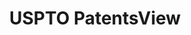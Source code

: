 ---
layout: default
bigquery: https://console.cloud.google.com/bigquery?p=patents-public-data&d=patentsview&page=dataset
citation: Attribution should be given to PatentsView for use, distribution, or derivative
  works.
code: https://github.com/CSSIP-AIR/PatentsView-Code-Snippets/
contributors: USPTO
cost: None
description: 'PatentsView includes US patent data including raw data (summaries, applications,
  pregrant applications), disambugations of inventors and assignees, and inventor
  gender estimates.  Also foreign priority data, # of figures and sheets, and government
  interest statements.'
documentation: https://patentsview.org/query/builder-faqs
last_edit: Mon, 04 Apr 2022 19:02:57 GMT
location: https://patentsview.org/
maintained_by: USPTO
record_creation_timestamp: 12/2/2020 17:20:46
schema_fields: '[''rawassignee_id'', ''disamb_inventor_id_20190820'', ''series_code'',
  ''subcategory_id'', ''applicant_type'', ''withdrawn'', ''subgroup_id'', ''text'',
  ''abstract'', ''num_claims'', ''_102_date'', ''disamb_inventor_id_20170808'', ''mainclass_id'',
  ''main_group'', ''disamb_inventor_id_20191008'', ''section_id'', ''date'', ''type'',
  ''longitude'', ''disamb_assignee_id_20191008'', ''disamb_assignee_id_20200630'',
  ''action_date'', ''classification_value'', ''ipc_class'', ''group'', ''rawinventor_id'',
  ''disamb_inventor_id_20171226'', ''disamb_inventor_id_20181127'', ''sequence'',
  ''disamb_assignee_id_20200929'', ''county'', ''gi_statement'', ''doctype'', ''state_fips'',
  ''lawyer_id'', ''city'', ''male'', ''exemplary'', ''ipc_version_indicator'', ''deceased'',
  ''organization'', ''name_first'', ''country'', ''disclaimer_date'', ''number'',
  ''latlong'', ''state'', ''num_sheets'', ''disamb_inventor_id_20180528'', ''status'',
  ''assignee_id'', ''term_disclaimer'', ''citation_id'', ''reldocno'', ''country_transformed'',
  ''disamb_inventor_id_20171003'', ''county_fips'', ''disamb_assignee_id_20181127'',
  ''num_figures'', ''level_two'', ''level_three'', ''subsection_id'', ''category'',
  ''subclass_id'', ''group_id'', ''fname'', ''disamb_inventor_id_20170307'', ''attribution_status'',
  ''disamb_inventor_id_20190312'', ''application_id'', ''f102_date'', ''symbol_position'',
  ''rel_id'', ''contract_award_number'', ''length'', ''f371_date'', ''classification_level'',
  ''disamb_assignee_id_20190312'', ''category_id'', ''term_grant'', ''classification_data_source'',
  ''disamb_assignee_id_20191231'', ''disamb_inventor_id_20191231'', ''disamb_inventor_id_20200929'',
  ''disamb_inventor_id_20200331'', ''section'', ''lapse_of_patent'', ''name_last'',
  ''disamb_assignee_id_20200331'', ''latitude'', ''organization_id'', ''variety'',
  ''patent_id'', ''male_flag'', ''id'', ''disamb_inventor_id_20200630'', ''disamb_inventor_id_20201229'',
  ''role'', ''rule_47'', ''relkind'', ''location_id'', ''latin_name'', ''num'', ''title'',
  ''subgroup'', ''field_id'', ''field_title'', ''doc_type'', ''inventor_id'', ''level_one'',
  ''disamb_assignee_id_20190820'', ''designation'', ''kind'', ''filename'', ''classification_status'',
  ''publication_number'', ''subclass'', ''_371_date'', ''uuid'', ''lname'', ''name'',
  ''dependent'', ''sector_title'', ''rawlocation_id'', ''term_extension'']'
shortname: patentsview
tags:
- disambiguation
- United States
- gender
terms_of_use: Creative Commons Attribution 4.0 International License.
timeframe: 1963-1999
title: USPTO PatentsView
uuid: cf1780b1-e265-4e49-8d1d-83b9cfe0fd9a
---